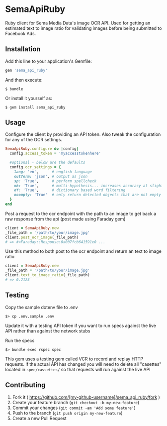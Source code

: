 # SemaApiRuby

Ruby client for Sema Media Data's image OCR API. Used for getting an estimated text to image ratio for validating images before being submitted to Facebook Ads.

## Installation

Add this line to your application's Gemfile:

```ruby
gem 'sema_api_ruby'
```

And then execute:

    $ bundle

Or install it yourself as:

    $ gem install sema_api_ruby

## Usage

Configure the client by providing an API token. Also tweak the configuration for any of the OCR settings.

```ruby
SemaApiRuby.configure do |config|
  config.access_token = 'myaccesstokenhere'

  #optional - below are the defaults
  config.ocr_settings = {
    lang: 'en',      # english language
    outform: 'json', # output as json
    sp: 'True',      # perform spellcheck
    mh: 'True',      # multi-hypothesis... increases accuracy at slight performance cost
    df: 'True',      # dictionary based word filtering
    noempty: 'True'  # only return detected objects that are not empty
  }
end

```

Post a request to the ocr endpoint with the path to an image to get back a raw response from the api (post made using Faraday gem)
```ruby
client = SemaApiRuby.new
_file_path = '/path/to/your/image.jpg'
client.post_ocr_image(_file_path)
# => #<Faraday::Response:0x007fcb641591e0 ...
```

Use this method to both post to the ocr endpoint and return an text to image ratio
```ruby
client = SemaApiRuby.new
_file_path = '/path/to/your/image.jpg'
client.text_to_image_ratio(_file_path)
# => 0.2123
```

## Testing

Copy the sample dotenv file to .env
```
$> cp .env.sample .env
```

Update it with a testing API token if you want to run specs against the live API rather than against the network stubs

Run the specs
```
$> bundle exec rspec spec
```

This gem uses a testing gem called VCR to record and replay HTTP requests. If the actual API has changed you will need to delete all "casettes" located in ```spec/cassettes/``` so that requests will run against the live API

## Contributing

1. Fork it ( https://github.com/[my-github-username]/sema_api_ruby/fork )
2. Create your feature branch (`git checkout -b my-new-feature`)
3. Commit your changes (`git commit -am 'Add some feature'`)
4. Push to the branch (`git push origin my-new-feature`)
5. Create a new Pull Request
